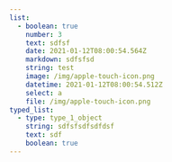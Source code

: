 ```yaml
---
list:
  - boolean: true
    number: 3
    text: sdfsf
    date: 2021-01-12T08:00:54.564Z
    markdown: sdfsfsd
    string: test
    image: /img/apple-touch-icon.png
    datetime: 2021-01-12T08:00:54.512Z
    select: a
    file: /img/apple-touch-icon.png
typed_list:
  - type: type_1_object
    string: sdfsfsdfsdfdsf
    text: sdf
    boolean: true
---
```

